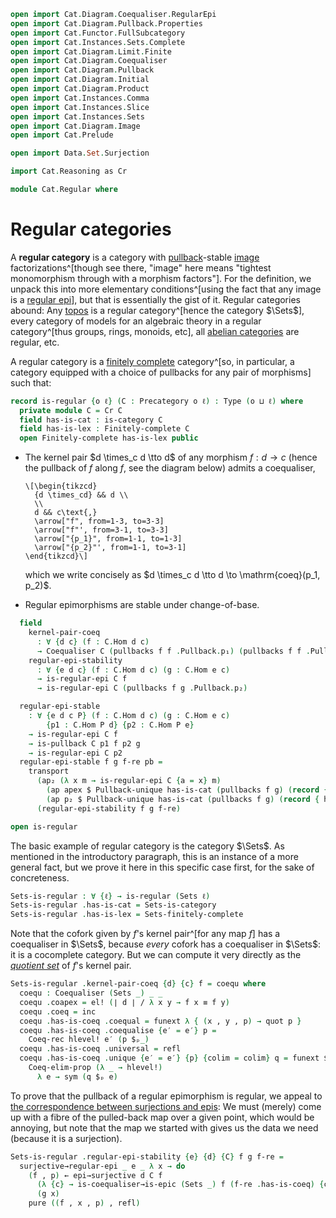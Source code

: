 ```agda
open import Cat.Diagram.Coequaliser.RegularEpi
open import Cat.Diagram.Pullback.Properties
open import Cat.Functor.FullSubcategory
open import Cat.Instances.Sets.Complete
open import Cat.Diagram.Limit.Finite
open import Cat.Diagram.Coequaliser
open import Cat.Diagram.Pullback
open import Cat.Diagram.Initial
open import Cat.Diagram.Product
open import Cat.Instances.Comma
open import Cat.Instances.Slice
open import Cat.Instances.Sets
open import Cat.Diagram.Image
open import Cat.Prelude

open import Data.Set.Surjection

import Cat.Reasoning as Cr

module Cat.Regular where
```

<!--
```agda
open is-regular-epi
open is-coequaliser
open Coequaliser
open is-pullback
open Pullback
open Initial
open /-Hom
open /-Obj
open ↓Obj
open ↓Hom
```
-->

# Regular categories

A **regular category** is a category with [pullback]-stable [image]
factorizations^[though see there, "image" here means "tightest
monomorphism through with a morphism factors"]. For the definition, we
unpack this into more elementary conditions^[using the fact that any
image is a [regular epi]], but that is essentially the gist of it.
Regular categories abound: Any [topos] is a regular category^[hence the
category $\Sets$], every category of models for an algebraic theory in a
regular category^[thus groups, rings, monoids, etc], all [abelian
categories] are regular, etc.

[pullback]: Cat.Diagram.Pullback.html
[image]: Cat.Diagram.Image.html
[regular epi]: Cat.Diagram.Coequaliser.RegularEpi.html
[topos]: Topoi.Base.html
[abelian categories]: Cat.Abelian.Base.html

A regular category is a [finitely complete] category^[so, in particular,
a category equipped with a choice of pullbacks for any pair of
morphisms] such that:

[finitely complete]: Cat.Diagram.Pullback.html

```agda
record is-regular {o ℓ} (C : Precategory o ℓ) : Type (o ⊔ ℓ) where
  private module C = Cr C
  field has-is-cat : is-category C
  field has-is-lex : Finitely-complete C
  open Finitely-complete has-is-lex public
```

- The kernel pair $d \times_c d \tto d$ of any morphism $f : d \to c$
(hence the pullback of $f$ along $f$, see the diagram below) admits a
coequaliser,

  ~~~{.quiver}
  \[\begin{tikzcd}
    {d \times_cd} && d \\
    \\
    d && c\text{,}
    \arrow["f", from=1-3, to=3-3]
    \arrow["f"', from=3-1, to=3-3]
    \arrow["{p_1}", from=1-1, to=1-3]
    \arrow["{p_2}"', from=1-1, to=3-1]
  \end{tikzcd}\]
  ~~~

  which we write concisely as $d \times_c d \tto d \to
  \mathrm{coeq}(p_1, p_2)$.

- Regular epimorphisms are stable under change-of-base.

```agda
  field
    kernel-pair-coeq
      : ∀ {d c} (f : C.Hom d c)
      → Coequaliser C (pullbacks f f .Pullback.p₁) (pullbacks f f .Pullback.p₂)
    regular-epi-stability
      : ∀ {e d c} (f : C.Hom d c) (g : C.Hom e c)
      → is-regular-epi C f
      → is-regular-epi C (pullbacks f g .Pullback.p₂)

  regular-epi-stable
    : ∀ {e d c P} (f : C.Hom d c) (g : C.Hom e c)
        {p1 : C.Hom P d} {p2 : C.Hom P e}
    → is-regular-epi C f
    → is-pullback C p1 f p2 g
    → is-regular-epi C p2
  regular-epi-stable f g f-re pb =
    transport
      (ap₂ (λ x m → is-regular-epi C {a = x} m)
        (ap apex $ Pullback-unique has-is-cat (pullbacks f g) (record { has-is-pb = pb }))
        (ap p₂ $ Pullback-unique has-is-cat (pullbacks f g) (record { has-is-pb = pb })))
      (regular-epi-stability f g f-re)

open is-regular
```

The basic example of regular category is the category $\Sets$. As
mentioned in the introductory paragraph, this is an instance of a more
general fact, but we prove it here in this specific case first, for the
sake of concreteness.

```agda
Sets-is-regular : ∀ {ℓ} → is-regular (Sets ℓ)
Sets-is-regular .has-is-cat = Sets-is-category
Sets-is-regular .has-is-lex = Sets-finitely-complete
```

Note that the cofork given by $f$'s kernel pair^[for any map $f$] has a
coequaliser in $\Sets$, because _every_ cofork has a coequaliser in
$\Sets$: it is a cocomplete category. But we can compute it very
directly as the [_quotient set_] of $f$'s kernel pair.

[_quotient set_]: Data.Set.Coequaliser.html#quotients

```agda
Sets-is-regular .kernel-pair-coeq {d} {c} f = coequ where
  coequ : Coequaliser (Sets _) _ _
  coequ .coapex = el! (∣ d ∣ / λ x y → f x ≡ f y)
  coequ .coeq = inc
  coequ .has-is-coeq .coequal = funext λ { (x , y , p) → quot p }
  coequ .has-is-coeq .coequalise {e′ = e′} p =
    Coeq-rec hlevel! e′ (p $ₚ_)
  coequ .has-is-coeq .universal = refl
  coequ .has-is-coeq .unique {e′ = e′} {p} {colim = colim} q = funext $
    Coeq-elim-prop (λ _ → hlevel!)
      λ e → sym (q $ₚ e)
```

To prove that the pullback of a regular epimorphism is regular, we
appeal to [the correspondence between surjections and epis][epi]: We
must (merely) come up with a fibre of the pulled-back map over a given
point, which would be annoying, but note that the map we started with
gives us the data we need (because it is a surjection).

[epi]: Data.Set.Surjection.html

```agda
Sets-is-regular .regular-epi-stability {e} {d} {C} f g f-re =
  surjective→regular-epi _ e _ λ x → do
    (f , p) ← epi→surjective d C f
      (λ {c} → is-coequaliser→is-epic (Sets _) f (f-re .has-is-coeq) {c = c})
      (g x)
    pure ((f , x , p) , refl)
```
